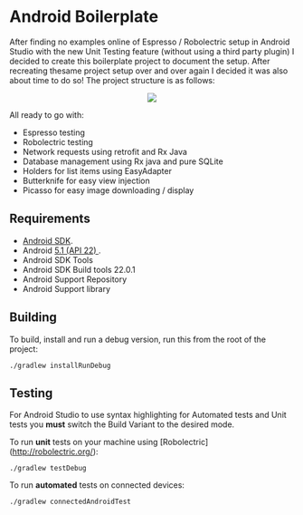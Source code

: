 Android Boilerplate
===================

After finding no examples online of Espresso / Robolectric setup in Android Studio with the new Unit Testing feature
(without using a third party plugin) I decided to create this boilerplate project to document the setup. After 
recreating thesame project setup over and over again I decided it was also about time to do so! The project structure is as follows:

<p align="center"><img src="http://i617.photobucket.com/albums/tt254/joeyerrr/project_structure.png" /></p>

All ready to go with:

- Espresso testing
- Robolectric testing
- Network requests using retrofit and Rx Java
- Database management using Rx java and pure SQLite
- Holders for list items using EasyAdapter
- Butterknife for easy view injection
- Picasso for easy image downloading / display

Requirements
------------

 - [Android SDK](http://developer.android.com/sdk/index.html).
 - Android [5.1 (API 22) ](http://developer.android.com/tools/revisions/platforms.html#5.1).
 - Android SDK Tools
 - Android SDK Build tools 22.0.1 
 - Android Support Repository
 - Android Support library

Building
--------

To build, install and run a debug version, run this from the root of the project:

    ./gradlew installRunDebug
    
Testing
--------

For Android Studio to use syntax highlighting for Automated tests and Unit tests you **must** switch the Build Variant to the desired mode.

To run **unit** tests on your machine using [Robolectric] (http://robolectric.org/):

    ./gradlew testDebug
    
To run **automated** tests on connected devices:

    ./gradlew connectedAndroidTest
